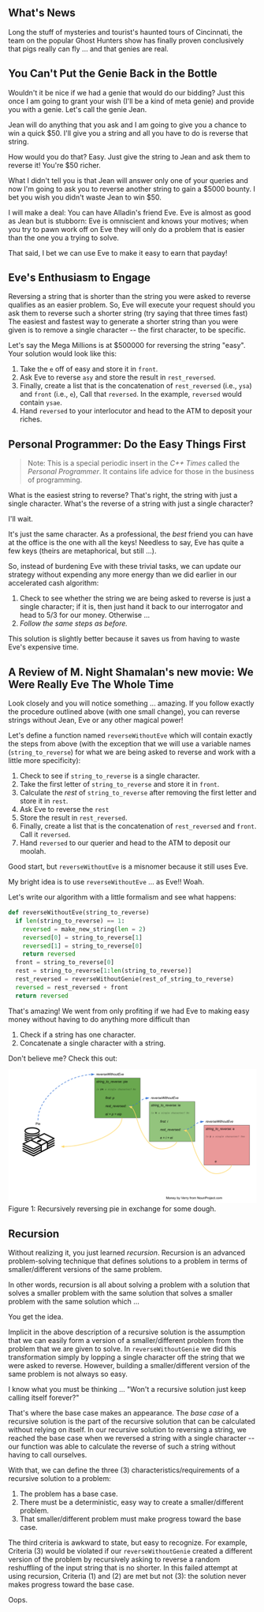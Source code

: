 ## What's News

Long the stuff of mysteries and tourist's haunted tours of Cincinnati, the team on the popular Ghost Hunters show has finally proven conclusively that pigs really can fly ... and that genies are real.

## You Can't Put the Genie Back in the Bottle

Wouldn't it be nice if we had a genie that would do our bidding? Just this once I am going to grant your wish (I'll be a kind of meta genie) and provide you with a genie. Let's call the genie Jean.

Jean will do anything that you ask and I am going to give you a chance to win a quick $50. I'll give you a string and all you have to do is reverse that string.

How would you do that? Easy. Just give the string to Jean and ask them to reverse it! You're $50 richer.

What I didn't tell you is that Jean will answer only one of your queries and now I'm going to ask you to reverse another string to gain a $5000 bounty. I bet you wish you didn't waste Jean to win $50.

I will make a deal: You can have Alladin's friend Eve. Eve is almost as good as Jean but is stubborn: Eve is omniscient and knows your motives; when you try to pawn work off on Eve they will only do a problem that is easier than the one you a trying to solve.

That said, I bet we can use Eve to make it easy to earn that payday!

## Eve's Enthusiasm to Engage

Reversing a string that is shorter than the string you were asked to reverse qualifies as an easier problem. So, Eve will execute your request should you ask them to reverse such a shorter string (try saying that three times fast) The easiest and fastest way to generate a shorter string than you were given is to remove a single character -- the first character, to be specific.

Let's say the Mega Millions is at $500000 for reversing the string "easy". Your solution would look like this:

1. Take the `e` off of easy and store it in `front`.
1. Ask Eve to reverse `asy` and store the result in `rest_reversed`.
1. Finally, create a list that is the concatenation of `rest_reversed` (i.e., `ysa`) and `front` (i.e., `e`), Call that `reversed`. In the example, `reversed` would contain `ysae`. 
1. Hand `reversed` to your interlocutor and head to the ATM to deposit your riches.

## Personal Programmer: Do the Easy Things First

> Note: This is a special periodic insert in the *C++ Times* called the *Personal Programmer*. It contains life advice for those in the business of programming.

What is the easiest string to reverse? That's right, the string with just a single character. What's the reverse of a string with just a single character?

I'll wait.

It's just the same character. As a professional, the *best* friend you can have at the office is the one with all the keys! Needless to say, Eve has quite a few keys (theirs are metaphorical, but still ...).

So, instead of burdening Eve with these trivial tasks, we can update our strategy without expending any more energy than we did earlier in our accelerated cash algorithm:

1. Check to see whether the string we are being asked to reverse is just a single character; if it is, then just hand it back to our interrogator and head to 5/3 for our money. Otherwise ...
1. *Follow the same steps as before.*

This solution is slightly better because it saves us from having to waste Eve's expensive time.

## A Review of M. Night Shamalan's new movie: We Were Really Eve The Whole Time

Look closely and you will notice something ... amazing. If you follow exactly the procedure outlined above (with one small change), you can reverse strings without Jean, Eve or any other magical power!

Let's define a function named `reverseWithoutEve` which will contain exactly the steps from above (with the exception that we will use a variable names (`string_to_reverse`) for what we are being asked to reverse and work with a little more specificity):

1. Check to see if `string_to_reverse` is a single character.
1. Take the first letter of `string_to_reverse` and store it in `front`.
1. Calculate the *rest* of `string_to_reverse` after removing the first letter and store it in `rest`.
1. Ask Eve to reverse the `rest`
1. Store the result in `rest_reversed`.
1. Finally, create a list that is the concatenation of `rest_reversed` and `front`. Call it `reversed`.
1. Hand `reversed` to our querier and head to the ATM to deposit our moolah.

Good start, but `reverseWithoutEve` is a misnomer because it still uses Eve.

My bright idea is to use `reverseWithoutEve` ... as Eve!! Woah.

Let's write our algorithm with a little formalism and see what happens:

```python
def reverseWithoutEve(string_to_reverse)
  if len(string_to_reverse) == 1:
    reversed = make_new_string(len = 2)
    reversed[0] = string_to_reverse[1]
    reversed[1] = string_to_reverse[0]
    return reversed
  front = string_to_reverse[0]
  rest = string_to_reverse[1:len(string_to_reverse)]
  rest_reversed = reverseWithoutGenie(rest_of_string_to_reverse)
  reversed = rest_reversed + front
  return reversed
```

That's amazing! We went from only profiting if we had Eve to making easy money without having to do anything more difficult than

1. Check if a string has one character.
2. Concatenate a single character with a string.

Don't believe me? Check this out:

![](./graphics/reverseWithoutEve.png)
Figure 1: Recursively reversing pie in exchange for some dough.

## Recursion

Without realizing it, you just learned *recursion*. Recursion is an advanced problem-solving technique that defines solutions to a problem in terms of smaller/different versions of the same problem.

In other words, recursion is all about solving a problem with a solution that solves a smaller problem with the same solution that solves a smaller problem with the same solution which ...

You get the idea.

Implicit in the above description of a recursive solution is the assumption that we can easily form a version of a smaller/different problem from the problem that we are given to solve. In `reverseWithoutGenie` we did this transformation simply by lopping a single character off the string that we were asked to reverse. However, building a smaller/different version of the same problem is not always so easy.

I know what you must be thinking ... "Won't a recursive solution just keep calling itself forever?"

That's where the base case makes an appearance. The *base case* of a recursive solution is the part of the recursive solution that can be calculated without relying on itself. In our recursive solution to reversing a string, we reached the base case when we reversed a string with a single character -- our function was able to calculate the reverse of such a string without having to call ourselves.

With that, we can define the three (3) characteristics/requirements of a recursive solution to a problem:

1. The problem has a base case.
1. There must be a deterministic, easy way to create a smaller/different problem.
1. That smaller/different problem must make progress toward the base case.

The third criteria is awkward to state, but easy to recognize. For example, Criteria (3) would be violated if our `reverseWithoutGenie` created a different version of the problem by recursively asking to reverse a random reshuffling of the input string that is no shorter. In this failed attempt at using recursion, Criteria (1) and (2) are met but not (3): the solution never makes progress toward the base case.

Oops.